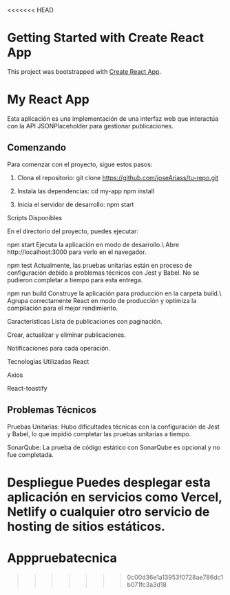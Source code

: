 <<<<<<< HEAD
# Getting Started with Create React App

This project was bootstrapped with [Create React App](https://github.com/facebook/create-react-app).

# My React App

Esta aplicación es una implementación de una interfaz web que interactúa con la API JSONPlaceholder para gestionar publicaciones.

## Comenzando
Para comenzar con el proyecto, sigue estos pasos:

1. Clona el repositorio:
git clone https://github.com/joseAriass/tu-repo.git

2. Instala las dependencias:
cd my-app
npm install

3. Inicia el servidor de desarrollo:
npm start


Scripts Disponibles

En el directorio del proyecto, puedes ejecutar:

npm start
Ejecuta la aplicación en modo de desarrollo.\ Abre http://localhost:3000 para verlo en el navegador.

npm test
Actualmente, las pruebas unitarias están en proceso de configuración debido a problemas técnicos con Jest y Babel. No se pudieron completar a tiempo para esta entrega.

npm run build
Construye la aplicación para producción en la carpeta build.\ Agrupa correctamente React en modo de producción y optimiza la compilación para el mejor rendimiento.


Características
Lista de publicaciones con paginación.

Crear, actualizar y eliminar publicaciones.

Notificaciones para cada operación.

Tecnologías Utilizadas
React

Axios

React-toastify


## Problemas Técnicos
Pruebas Unitarias: Hubo dificultades técnicas con la configuración de Jest y Babel, lo que impidió completar las pruebas unitarias a tiempo.

SonarQube: La prueba de código estático con SonarQube es opcional y no fue completada.

Despliegue
Puedes desplegar esta aplicación en servicios como Vercel, Netlify o cualquier otro servicio de hosting de sitios estáticos.
=======
# Apppruebatecnica
>>>>>>> 0c00d36e1a13953f0728ae786dc1b071fc3a3d18
